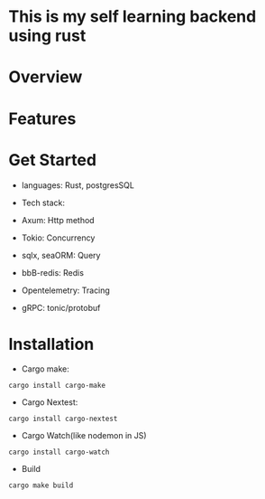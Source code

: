 # This is my self learning backend using rust

# Overview
# Features
# Get Started

* languages: Rust, postgresSQL

* Tech stack:
 * Axum: Http method
 * Tokio: Concurrency
 * sqlx, seaORM: Query
 * bbB-redis: Redis
 * Opentelemetry: Tracing
 * gRPC: tonic/protobuf

# Installation
 * Cargo make:
 ```
 cargo install cargo-make
 ```

 * Cargo Nextest:
 ```
 cargo install cargo-nextest
 ```

 * Cargo Watch(like nodemon in JS)
 ```
 cargo install cargo-watch
 ```

 * Build
 ```
 cargo make build
 ```
